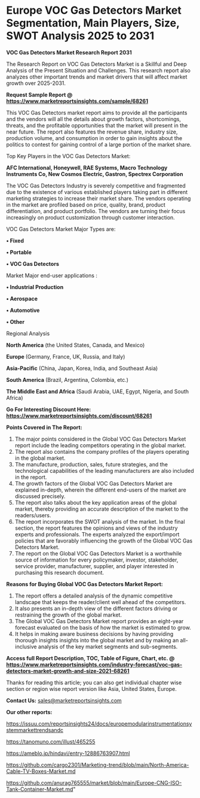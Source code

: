 # Europe VOC Gas Detectors Market Segmentation, Main Players, Size, SWOT Analysis 2025 to 2031

<strong>VOC Gas Detectors Market Research Report 2031</strong>

The Research Report on VOC Gas Detectors Market is a Skillful and Deep Analysis of the Present Situation and Challenges. This research report also analyzes other important trends and market drivers that will affect market growth over 2025-2031.

<strong>Request Sample Report @ <a href=https://www.marketreportsinsights.com/sample/68261>https://www.marketreportsinsights.com/sample/68261</a></strong>

This VOC Gas Detectors market report aims to provide all the participants and the vendors will all the details about growth factors, shortcomings, threats, and the profitable opportunities that the market will present in the near future. The report also features the revenue share, industry size, production volume, and consumption in order to gain insights about the politics to contest for gaining control of a large portion of the market share.

Top Key Players in the VOC Gas Detectors Market:

<strong>AFC International, Honeywell, RAE Systems, Macro Technology Instruments Co, New Cosmos Electric, Gastron, Spectrex Corporation</strong>

The VOC Gas Detectors Industry is severely competitive and fragmented due to the existence of various established players taking part in different marketing strategies to increase their market share. The vendors operating in the market are profiled based on price, quality, brand, product differentiation, and product portfolio. The vendors are turning their focus increasingly on product customization through customer interaction.

VOC Gas Detectors Market Major Types are:

<strong>• Fixed

• Portable

• VOC Gas Detectors</strong>

Market Major end-user applications :

<strong>• Industrial Production

• Aerospace

• Automotive

• Other</strong>

Regional Analysis

</u><strong><b>North America</b></strong> (the United States, Canada, and Mexico)

<strong><b>Europe </b></strong>(Germany, France, UK, Russia, and Italy)

<strong><b>Asia-Pacific</b></strong> (China, Japan, Korea, India, and Southeast Asia)

<strong><b>South America</b></strong> (Brazil, Argentina, Colombia, etc.)

<strong><b>The Middle East and Africa</b></strong> (Saudi Arabia, UAE, Egypt, Nigeria, and South Africa)

<strong>Go For Interesting Discount Here: <a href=https://www.marketreportsinsights.com/discount/68261>https://www.marketreportsinsights.com/discount/68261</a></strong>

<strong>Points Covered in The Report:</strong>
<ol>
  <li>The major points considered in the Global VOC Gas Detectors Market report include the leading competitors operating in the global market.</li>
  <li>The report also contains the company profiles of the players operating in the global market.</li>
  <li>The manufacture, production, sales, future strategies, and the technological capabilities of the leading manufacturers are also included in the report.</li>
  <li>The growth factors of the Global VOC Gas Detectors Market are explained in-depth, wherein the different end-users of the market are discussed precisely.</li>
  <li>The report also talks about the key application areas of the global market, thereby providing an accurate description of the market to the readers/users.</li>
  <li>The report incorporates the SWOT analysis of the market. In the final section, the report features the opinions and views of the industry experts and professionals. The experts analyzed the export/import policies that are favorably influencing the growth of the Global VOC Gas Detectors Market.</li>
  <li>The report on the Global VOC Gas Detectors Market is a worthwhile source of information for every policymaker, investor, stakeholder, service provider, manufacturer, supplier, and player interested in purchasing this research document.</li>
</ol>
<strong>Reasons for Buying Global VOC Gas Detectors Market Report:</strong>

<ol>
  <li>The report offers a detailed analysis of the dynamic competitive landscape that keeps the reader/client well ahead of the competitors.</li>
  <li>It also presents an in-depth view of the different factors driving or restraining the growth of the global market.</li>
  <li>The Global VOC Gas Detectors Market report provides an eight-year forecast evaluated on the basis of how the market is estimated to grow.</li>
  <li>It helps in making aware business decisions by having providing thorough insights insights into the global market and by making an all-inclusive analysis of the key market segments and sub-segments.</li>
</ol>
<strong>Access full Report Description, TOC, Table of Figure, Chart, etc. @ <a href=https://www.marketreportsinsights.com/industry-forecast/voc-gas-detectors-market-growth-and-size-2021-68261>https://www.marketreportsinsights.com/industry-forecast/voc-gas-detectors-market-growth-and-size-2021-68261</a></strong>


Thanks for reading this article; you can also get individual chapter wise section or region wise report version like Asia, United States, Europe.

<strong>Contact Us:</strong>
sales@marketreportsinsights.com

<strong>Our other reports:</strong>

<a href=https://issuu.com/reportsinsights24/docs/europemodularinstrumentationsystemmarkettrendsandc>https://issuu.com/reportsinsights24/docs/europemodularinstrumentationsystemmarkettrendsandc</a>

<a href=https://tanomuno.com/illust/465255>https://tanomuno.com/illust/465255</a>

<a href=https://ameblo.jp/hindavi/entry-12886763907.html>https://ameblo.jp/hindavi/entry-12886763907.html</a>

<a href=https://github.com/cargo2301/Marketing-trend/blob/main/North-America-Cable-TV-Boxes-Market.md>https://github.com/cargo2301/Marketing-trend/blob/main/North-America-Cable-TV-Boxes-Market.md</a>

<a href=https://github.com/anurag765555/market/blob/main/Europe-CNG-ISO-Tank-Container-Market.md>https://github.com/anurag765555/market/blob/main/Europe-CNG-ISO-Tank-Container-Market.md</a>"
